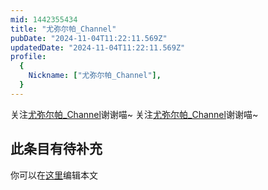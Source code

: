 ```yaml
---
mid: 1442355434
title: "尤弥尔帕_Channel"
pubDate: "2024-11-04T11:22:11.569Z"
updatedDate: "2024-11-04T11:22:11.569Z"
profile:
  {
    Nickname: ["尤弥尔帕_Channel"],
  }
---
```


关注[尤弥尔帕_Channel](https://space.bilibili.com/1442355434)谢谢喵~ 关注[尤弥尔帕_Channel](https://space.bilibili.com/1442355434)谢谢喵~

## 此条目有待补充
你可以在[这里](https://github.com/Yuhanawa/VTuber.ICU-Content/edit/master/v/尤弥尔帕_Channel/index.md)编辑本文
